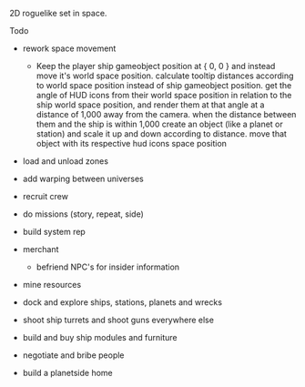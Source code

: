 2D roguelike set in space.

Todo
* rework space movement
  * Keep the player ship gameobject position at { 0, 0 } and instead move it's world space position. 
    calculate tooltip distances according to world space position instead of ship gameobject position. 
    get the angle of HUD icons from their world space position in relation to the ship world space position, and render them at that angle at a distance of 1,000 away from the camera.
    when the distance between them and the ship is within 1,000 create an object (like a planet or station) and scale it up and down according to distance.
    move that object with its respective hud icons space position

* load and unload zones
* add warping between universes


* recruit crew
* do missions (story, repeat, side)
* build system rep
* merchant
  * befriend NPC's for insider information
* mine resources
* dock and explore ships, stations, planets and wrecks
* shoot ship turrets and shoot guns everywhere else
* build and buy ship modules and furniture
* negotiate and bribe people
* build a planetside home
